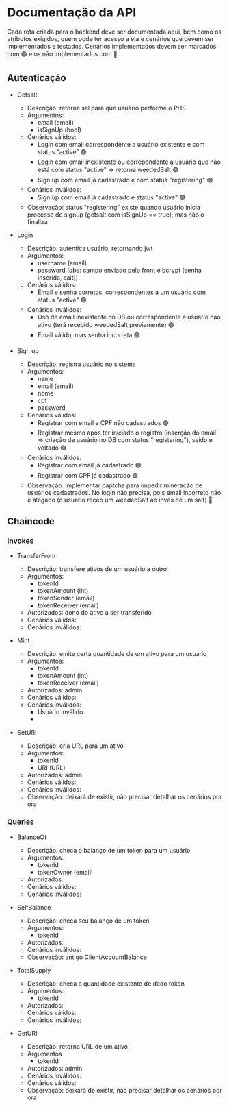 # Documentação da API

Cada rota criada para o backend deve ser documentada aqui, bem como os atributos exigidos, quem pode ter acesso a ela e cenários que devem ser implementados e testados.
Cenários implementados devem ser marcados com 🟢 e os não implementados com 🔴.

## Autenticação

- Getsalt
  - Descrição: retorna sal para que usuário performe o PHS
  - Argumentos:
    - email (email)
    - isSignUp (bool)
  - Cenários válidos:
    - Login com email correspondente a usuário existente e com status "active" 🟢
    - Login com email inexistente ou correpondente a usuário que não está com status "active" => retorna weededSalt 🟢
    - Sign up com email já cadastrado e com status "registering" 🟢
  - Cenários inválidos:
    - Sign up com email já cadastrado e status "active" 🟢
  - Observação: status "registering" existe quando usuário inicia processo de signup (getsalt com isSignUp == true), mas não o finaliza
- Login

  - Descrição: autentica usuário, retornando jwt
  - Argumentos:
    - username (email)
    - password (obs: campo enviado pelo front é bcrypt (senha inserida, salt))
  - Cenários válidos:
    - Email e senha corretos, correspondentes a um usuário com status "active" 🟢
  - Cenários inválidos:
    - Uso de email inexistente no DB ou correspondente a usuário não ativo (terá recebido weededSalt previamente) 🟢
    - Email válido, mas senha incorreta 🟢

- Sign up
  - Descrição: registra usuário no sistema
  - Argumentos:
    - name
    - email (email)
    - nome
    - cpf
    - password
  - Cenários válidos:
    - Registrar com email e CPF não cadastrados 🟢
    - Registrar mesmo após ter iniciado o registro (inserção do email => criação de usuário no DB com status "registering"), saído e voltado 🟢
  - Cenários inválidos:
    - Registrar com email já cadastrado 🟢
    - Registrar com CPF já cadastrado 🟢
  - Observação: implementar captcha para impedir mineração de usuários cadastrados. No login não precisa, pois email incorreto não é alegado (o usuário receb um weededSalt ao invés de um salt) 🔴

## Chaincode

### Invokes

- TransferFrom

  - Descrição: transfere ativos de um usuário a outro
  - Argumentos:
    - tokenId
    - tokenAmount (int)
    - tokenSender (email)
    - tokenReceiver (email)
  - Autorizados: dono do ativo a ser transferido
  - Cenários válidos:
  - Cenários inválidos:

- Mint
  - Descrição: emite certa quantidade de um ativo para um usuário
  - Argumentos:
    - tokenId
    - tokenAmount (int)
    - tokenReceiver (email)
  - Autorizados: admin
  - Cenários válidos:
  - Cenários inválidos:
    - Usuário inválido
    -
- SetURI
  - Descrição: cria URL para um ativo
  - Argumentos:
    - tokenId
    - URI (URL)
  - Autorizados: admin
  - Cenários válidos:
  - Cenários inválidos:
  - Observação: deixará de existir, não precisar detalhar os cenários por ora

### Queries

- BalanceOf

  - Descrição: checa o balanço de um token para um usuário
  - Argumentos:
    - tokenId
    - tokenOwner (email)
  - Autorizados:
  - Cenários válidos:
  - Cenários inválidos:

- SelfBalance

  - Descrição: checa seu balanço de um token
  - Argumentos:
    - tokenId
  - Autorizados:
  - Cenários inválidos:
  - Observação: antigo ClientAccountBalance

- TotalSupply

  - Descrição: checa a quantidade existente de dado token
  - Argumentos:
    - tokenId
  - Autorizados:
  - Cenários válidos:
  - Cenários inválidos:

- GetURI
  - Descrição: retorna URL de um ativo
  - Argumentos
    - tokenId
  - Autorizados: admin
  - Cenários inválidos:
  - Cenários válidos:
  - Observação: deixará de existir, não precisar detalhar os cenários por ora
